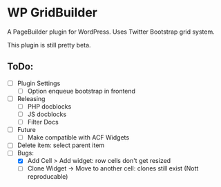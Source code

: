 WP GridBuilder
===============

A PageBuilder plugin for WordPress.
Uses Twitter Bootstrap grid system.

This plugin is still pretty beta.

ToDo:
-----
 - [ ] Plugin Settings
	- [ ] Option enqueue bootstrap in frontend
 - [ ] Releasing
	- [ ] PHP docblocks
	- [ ] JS docblocks
	- [ ] Filter Docs
 - [ ] Future
	- [ ] Make compatible with ACF Widgets
 - [ ] Delete item: select parent item
 - [ ] Bugs:
	- [x] Add Cell > Add widget: row cells don't get resized
	- [ ] Clone Widget -> Move to another cell: clones still exist (Nott reproducable)

